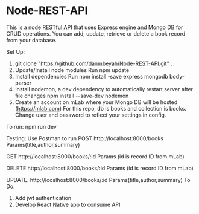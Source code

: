 # Node-REST-API
This is a node RESTful API that uses Express engine and Mongo DB for CRUD operations. You can add, update, retrieve or delete a book record from your database.

Set Up:
1. git clone "https://github.com/danmbeyah/Node-REST-API.git" .
2. Update/Install node modules
   Run npm update
3. Install dependencies
   Run npm install -save express mongodb body-parser
4. Install nodemon, a dev dependency to automatically restart server after file changes
   npm install --save-dev nodemon
5. Create an account on mLab where your Mongo DB will be hosted (https://mlab.com)
   For this repo, db is books and collection is books. Change user and password to reflect your settings in config.

To run:
npm run dev

Testing:
Use Postman to run 
POST     http://localhost:8000/books
         Params(title,author,summary)

GET      http://localhost:8000/books/:id
         Params (id is record ID from mLab)
         
DELETE   http://localhost:8000/books/:id
         Params (id is record ID from mLab)
         
UPDATE.  http://localhost:8000/books/:id
         Params(title,author,summary)
To Do:
1. Add jwt authentication
2. Develop React Native app to consume API
